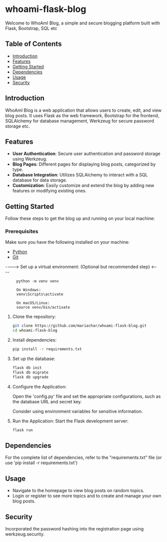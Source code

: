 # whoami-flask-blog

Welcome to WhoAmI Blog, a simple and secure blogging platform built with Flask, Bootstrap, SQL etc


## Table of Contents
- [Introduction](#introduction)
- [Features](#features)
- [Getting Started](#getting-started)
- [Dependencies](#dependencies)
- [Usage](#usage)
- [Security](#security)


## Introduction

WhoAmI Blog is a web application that allows users to create, edit, and view blog posts. It uses Flask as the web framework, Bootstrap for the frontend, SQLAlchemy for database management, Werkzeug for secure password storage etc.


## Features

- **User Authentication**: Secure user authentication and password storage using Werkzeug.
- **Blog Pages**: Different pages for displaying blog posts, categorized by type.
- **Database Integration**: Utilizes SQLAlchemy to interact with a SQL database for data storage.
- **Customization**: Easily customize and extend the blog by adding new features or modifying existing ones.
  

## Getting Started

Follow these steps to get the blog up and running on your local machine:

### Prerequisites

Make sure you have the following installed on your machine:

- [Python](https://www.python.org/)
- [Git](https://git-scm.com/)

----> Set up a virtual environment: (Optional but recommended step) <----

         python -m venv venv
   
         On Windows: 
         venv\Scripts\activate
   
         On macOS/Linux:
         source venv/bin/activate
    

1. Clone the repository:
   ```bash
   git clone https://github.com/mariachar/whoami-flask-blog.git
   cd whoami-flask-blog

2. Install dependencies:
   ```bash
   pip install -r requirements.txt

3. Set up the database:
   ```bash
   flask db init
   flask db migrate
   flask db upgrade

4. Configure the Application:

   Open the 'config.py' file and set the appropriate configurations, such as the database URL and secret key.

   Consider using environment variables for sensitive information.

5. Run the Application:
   Start the Flask development server:
   ```bash
   flask run

 ## Dependencies

 For the complete list of dependencies, refer to the "requirements.txt" file (or use 'pip install -r requirements.txt')


 ## Usage

 - Navigate to the homepage to view blog posts on random topics.
 - Login or register to see more topics and to create and manage your own blog posts.


## Security 

Incorporated the password hashing into the registration page using werkzeug.security. 

